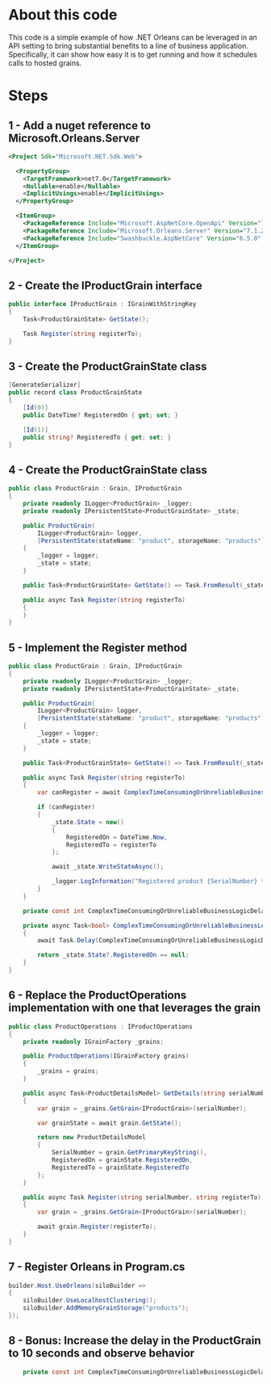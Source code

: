 # About this code
This code is a simple example of how .NET Orleans can be leveraged in an API setting to bring substantial benefits to a line of business application.  Specifically, it can show how easy it is to get running and how it schedules calls to hosted grains.

# Steps

## 1 - Add a nuget reference to Microsoft.Orleans.Server
``` xml
<Project Sdk="Microsoft.NET.Sdk.Web">

  <PropertyGroup>
    <TargetFramework>net7.0</TargetFramework>
    <Nullable>enable</Nullable>
    <ImplicitUsings>enable</ImplicitUsings>
  </PropertyGroup>

  <ItemGroup>
    <PackageReference Include="Microsoft.AspNetCore.OpenApi" Version="7.0.8" />
    <PackageReference Include="Microsoft.Orleans.Server" Version="7.1.2" />
    <PackageReference Include="Swashbuckle.AspNetCore" Version="6.5.0" />
  </ItemGroup>

</Project>
```

## 2 - Create the IProductGrain interface
``` csharp
public interface IProductGrain : IGrainWithStringKey
{
    Task<ProductGrainState> GetState();

    Task Register(string registerTo);
}
```

## 3 - Create the ProductGrainState class
``` csharp
[GenerateSerializer]
public record class ProductGrainState
{
    [Id(0)]
    public DateTime? RegisteredOn { get; set; }

    [Id(1)]
    public string? RegisteredTo { get; set; }
}
```

## 4 - Create the ProductGrainState class
``` csharp
public class ProductGrain : Grain, IProductGrain
{
    private readonly ILogger<ProductGrain> _logger;
    private readonly IPersistentState<ProductGrainState> _state;

    public ProductGrain(
        ILogger<ProductGrain> logger,
        [PersistentState(stateName: "product", storageName: "products")] IPersistentState<ProductGrainState> state)
    {
        _logger = logger;
        _state = state;
    }

    public Task<ProductGrainState> GetState() => Task.FromResult(_state.State);

    public async Task Register(string registerTo)
    {
    }
}
```

## 5 - Implement the Register method
``` csharp
public class ProductGrain : Grain, IProductGrain
{
    private readonly ILogger<ProductGrain> _logger;
    private readonly IPersistentState<ProductGrainState> _state;

    public ProductGrain(
        ILogger<ProductGrain> logger,
        [PersistentState(stateName: "product", storageName: "products")] IPersistentState<ProductGrainState> state)
    {
        _logger = logger;
        _state = state;
    }

    public Task<ProductGrainState> GetState() => Task.FromResult(_state.State);

    public async Task Register(string registerTo)
    {
        var canRegister = await ComplexTimeConsumingOrUnreliableBusinessLogic();

        if (canRegister)
        {
            _state.State = new()
            {
                RegisteredOn = DateTime.Now,
                RegisteredTo = registerTo
            };

            await _state.WriteStateAsync();

            _logger.LogInformation("Registered product {SerialNumber} to {RegisteredTo}", this.GetPrimaryKeyString(), _state.State.RegisteredTo);
        }
    }

    private const int ComplexTimeConsumingOrUnreliableBusinessLogicDelay = 0;

    private async Task<bool> ComplexTimeConsumingOrUnreliableBusinessLogic()
    {
        await Task.Delay(ComplexTimeConsumingOrUnreliableBusinessLogicDelay);

        return _state.State?.RegisteredOn == null;
    }
}
```

## 6 - Replace the ProductOperations implementation with one that leverages the grain
``` csharp
public class ProductOperations : IProductOperations
{
    private readonly IGrainFactory _grains;

    public ProductOperations(IGrainFactory grains)
    {
        _grains = grains;
    }

    public async Task<ProductDetailsModel> GetDetails(string serialNumber)
    {
        var grain = _grains.GetGrain<IProductGrain>(serialNumber);

        var grainState = await grain.GetState();

        return new ProductDetailsModel
        {
            SerialNumber = grain.GetPrimaryKeyString(),
            RegisteredOn = grainState.RegisteredOn,
            RegisteredTo = grainState.RegisteredTo
        };
    }

    public async Task Register(string serialNumber, string registerTo)
    {
        var grain = _grains.GetGrain<IProductGrain>(serialNumber);

        await grain.Register(registerTo);
    }
}
```

## 7 - Register Orleans in Program.cs
``` csharp
builder.Host.UseOrleans(siloBuilder =>
{
    siloBuilder.UseLocalhostClustering();
    siloBuilder.AddMemoryGrainStorage("products");
});
```

## 8 - Bonus: Increase the delay in the ProductGrain to 10 seconds and observe behavior
``` csharp
    private const int ComplexTimeConsumingOrUnreliableBusinessLogicDelay = 10000;
```
